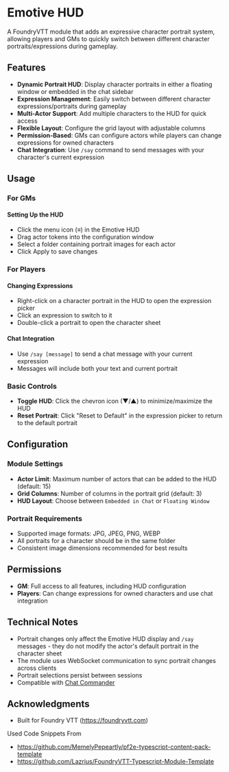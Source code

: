 # Emotive HUD

A FoundryVTT module that adds an expressive character portrait system, allowing players and GMs to quickly switch between different character portraits/expressions during gameplay.

## Features

- **Dynamic Portrait HUD**: Display character portraits in either a floating window or embedded in the chat sidebar
- **Expression Management**: Easily switch between different character expressions/portraits during gameplay
- **Multi-Actor Support**: Add multiple characters to the HUD for quick access
- **Flexible Layout**: Configure the grid layout with adjustable columns
- **Permission-Based**: GMs can configure actors while players can change expressions for owned characters
- **Chat Integration**: Use `/say` command to send messages with your character's current expression

## Usage

### For GMs

#### **Setting Up the HUD**
   - Click the menu icon (≡) in the Emotive HUD
   - Drag actor tokens into the configuration window
   - Select a folder containing portrait images for each actor
   - Click Apply to save changes

### For Players

#### **Changing Expressions**
   - Right-click on a character portrait in the HUD to open the expression picker
   - Click an expression to switch to it
   - Double-click a portrait to open the character sheet

#### **Chat Integration**
   - Use `/say [message]` to send a chat message with your current expression
   - Messages will include both your text and current portrait

### Basic Controls

- **Toggle HUD**: Click the chevron icon (▼/▲) to minimize/maximize the HUD
- **Reset Portrait**: Click "Reset to Default" in the expression picker to return to the default portrait

## Configuration

### Module Settings

- **Actor Limit**: Maximum number of actors that can be added to the HUD (default: 15)
- **Grid Columns**: Number of columns in the portrait grid (default: 3)
- **HUD Layout**: Choose between `Embedded in Chat` or `Floating Window`

### Portrait Requirements

- Supported image formats: JPG, JPEG, PNG, WEBP
- All portraits for a character should be in the same folder
- Consistent image dimensions recommended for best results

## Permissions

- **GM**: Full access to all features, including HUD configuration
- **Players**: Can change expressions for owned characters and use chat integration

## Technical Notes

- Portrait changes only affect the Emotive HUD display and `/say` messages - they do not modify the actor's default portrait in the character sheet
- The module uses WebSocket communication to sync portrait changes across clients
- Portrait selections persist between sessions
- Compatible with [Chat Commander](https://foundryvtt.com/packages/_chatcommands/)

## Acknowledgments
- Built for Foundry VTT (https://foundryvtt.com)

Used Code Snippets From
- https://github.com/MemelyPepeartly/pf2e-typescript-content-pack-template
- https://github.com/Lazrius/FoundryVTT-Typescript-Module-Template
